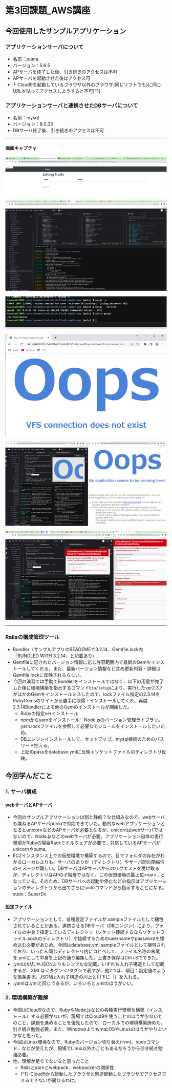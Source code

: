 # 第3回課題_AWS講座
## 今回使用したサンプルアプリケーション
### アプリケーションサーバについて
* 名前：puma
* バージョン：5.6.5
* APサーバを終了した後、引き続きのアクセスは不可
* APサーバを起動させた後はアクセス可
* └ Cloud9を起動しているブラウザ以外のブラウザ(同じソフトでも)に同じURLを貼ってアクセスしようすると不可[^1]
  


### アプリケーションサーバと連携させたDBサーバについて
* 名前：mysql
* バージョン：8.0.33
* DBサーバ終了後、引き続きのアクセスは不可
 
***
#### 画面キャプチャ
![webアプリ確認画面](webアプリ確認画面.png)

![puma_ver](puma_ver.png)

![mysql_ver](mysql_ver.png)

![別ブラウザ画面](別ブラウザ画面.png)

![DB稼働AP停止](DB稼働AP停止.png)

![DB停止AP稼働](DB停止AP稼働.png)
***

### Railsの構成管理ツール
* Bundler（サンプルアプリのREADEMEで3.2.14、Gemfile.lock内「BUNDLED WITH 3.2.14」と記載あり）
* Gemfileに記されたバージョン情報に応じ許容範囲内で最新のGemをインストールしてくれる。また、最新バージョン情報など含め更新内容・詳細はGemfile.lockに反映されるらしい。
* 今回の演習では手動でBundlerをインストールではなく、以下の用意が完了した後に環境構築を指示するコマンド`bin/setup`により、実行したver2.3.7がほかのGemをインストールミスしたので、lockファイル指定の2.3.14をRubyGemsのサイトから勝手に取得・インストールしてくれ、再度2.3.14Bundlerによる他のGemのインストールが開始した。
  - Rubyの指定verインストール
  - npmからyarnをインストール∵Node.jsのバージョン管理ライブラリ。yarn.lockファイルを参照して必要なモジュールをインストールしたいため。
  - DBエンジンインストールして、セットアップ。mysql接続のためのパスワード控える。
  - 上記のpassをdatabase.ymlに反映＋ソケットファイルのディレクトリ反映。



## 今回学んだこと
### 1. サーバ構成
#### webサーバとAPサーバ
* 今回のサンプルアプリケーションは割と静的？な仕組みなので、webサーバも兼ねるAPサーバpumaで対応できていた。動的なwebアプリケーションとなるとunicornなどのAPサーバが必要となるが、unicornはwebサーバではないので、Node.jsなどのwebサーバが必要。アプリケーション自体の実行環境がRubyの場合Rackミドルウェアが必要で、対応しているAPサーバがunicornやpuma。
* EC2インスタンス上での仮想環境で構築するので、目でフォルダの存在がわかるローカルよりも、サーバのありか（ディレクトリ）やサーバ間の関係性のイメージが難しい。DBサーバはAPサーバからのリクエストを受け取るが、ディレクトリはAPの子階層ではなく、この仮想環境の最上位>var>...となっている。そのため、DBサーバへの起動や停止などの指示はアプリケーションのディレクトリから出てさらにsudoコマンドから指示することになる。sudo：SuperDo
#### 設定ファイル
* アプリケーションとして、各種設定ファイルが.sampleファイルとして梱包されていることがある。連携させるDBサーバ（DBエンジン）により、ファイルの中身で指定しているディレクトリ（ソケット接続するならソケットファイル.sockのディレクトリ）や接続するためのusernameやpasswordを埋め込む必要があため。今回はdatabase.yml.sampleファイルとして梱包されており、いったん同じディレクトリ内にコピペして、ファイル名称の末尾を.ymlにして中身を上記の通り編集した。上書き保存はCtrl+Sでできた。
* .ymlはXMLやJSONよりもシンプルな記載。いずれも入れ子構造として記載するが、XMLは＜タグ＞＜/タグ＞で表すが、他2つは、項目：設定値のような箇条書き。JSONは入れ子構造の川上と川下に｛｝を入れる。
* .yamlは.ymlと同じであるが、いろいろと.ymlのほうがいい。
### 2. 環境構築が難解
* 今回はCloud9なので、RubyやNode.jsなどの各種実行環境を構築（インストール）する必要がないが、現場ではCloud9を使うことのほうが少ないとのこと。課題を進めることを優先したので、ローカルでの環境構築諦めた。引き続き勉強必要。また、WindowsよりもmacOSやLinuxのほうがやりよいかなと思った。
* 今回はLinux環境なので、Rubyのバージョン切り替え(rvm)、sudoコマンド、などが使えたが、現場でLinux以外のこともあるだろうから引き続き勉強必要。
* 他、理解が足りてないなと思ったこと
    * Railsとyarnとwebpack、webpackerの関係性
    * [^1] :Cloud9から起動したブラウザと別途起動したブラウザでアクセスできるできないが異なるわけ。
